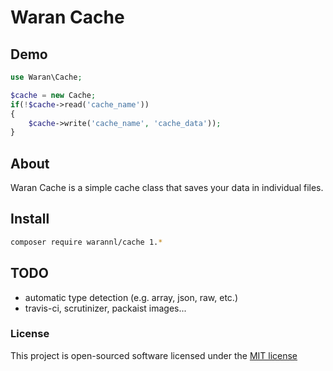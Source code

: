 # Waran Cache

## Demo
```php
use Waran\Cache;

$cache = new Cache;
if(!$cache->read('cache_name'))
{
    $cache->write('cache_name', 'cache_data'));
}

```


## About
Waran Cache is a simple cache class that saves your data in individual files.


## Install
```bash
composer require warannl/cache 1.*
```


## TODO
- automatic type detection (e.g. array, json, raw, etc.)
- travis-ci, scrutinizer, packaist images...


### License
This project is open-sourced software licensed under the [MIT license](http://opensource.org/licenses/MIT)

